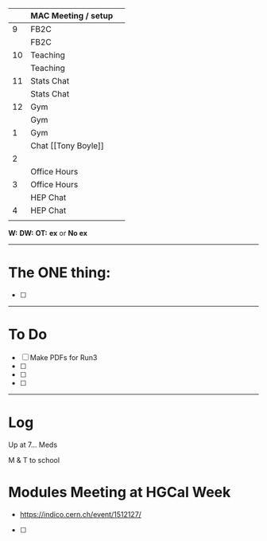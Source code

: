 
|     | MAC Meeting / setup |     |
| --- | ------------------- | --- |
| 9   | FB2C                |     |
|     | FB2C                |     |
| 10  | Teaching            |     |
|     | Teaching            |     |
| 11  | Stats Chat          |     |
|     | Stats Chat          |     |
| 12  | Gym                 |     |
|     | Gym                 |     |
| 1   | Gym                 |     |
|     | Chat [[Tony Boyle]] |     |
| 2   |                     |     |
|     | Office Hours        |     |
| 3   | Office Hours        |     |
|     | HEP Chat            |     |
| 4   | HEP Chat            |     |
|     |                     |     |

**W:**
**DW:**
**OT:**
**ex** or **No ex**

---
# The ONE thing: 
- [ ] 

---
# To Do

- [ ] Make PDFs for Run3 
- [ ] 
- [ ] 
- [ ] 

---

# Log

Up at 7... Meds

M & T to school 

# Modules Meeting at HGCal Week
- https://indico.cern.ch/event/1512127/
- [ ] 